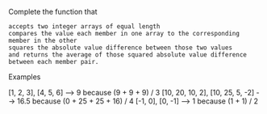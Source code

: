 Complete the function that

    accepts two integer arrays of equal length
    compares the value each member in one array to the corresponding member in the other
    squares the absolute value difference between those two values
    and returns the average of those squared absolute value difference between each member pair.

Examples

[1, 2, 3], [4, 5, 6]              -->   9   because (9 + 9 + 9) / 3
[10, 20, 10, 2], [10, 25, 5, -2]  -->  16.5 because (0 + 25 + 25 + 16) / 4
[-1, 0], [0, -1]                  -->   1   because (1 + 1) / 2
